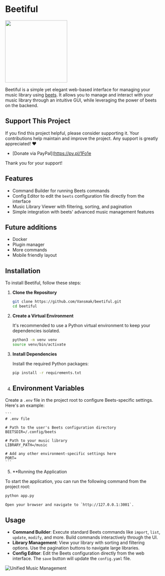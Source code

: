 # Beetiful

<img src="https://github.com/user-attachments/assets/7a8eabb9-bfc4-4f40-a07c-382d382e64f7" width="200" height="200">

Beetiful is a simple yet elegant web-based interface for managing your music library using [beets](https://beets.io/). It allows you to manage and interact with your music library through an intuitive GUI, while leveraging the power of beets on the backend.
## Support This Project

If you find this project helpful, please consider supporting it. Your contributions help maintain and improve the project. Any support is greatly appreciated! ❤️

- [Donate via PayPal](https://py.pl/1Fo1e
  
Thank you for your support!

## Features

- Command Builder for running Beets commands
- Config Editor to edit the `beets` configuration file directly from the interface
- Music Library Viewer with filtering, sorting, and pagination
- Simple integration with beets' advanced music management features

## Future additions
- Docker
- Plugin manager
- More commands
- Mobile friendly layout
## Installation

To install Beetiful, follow these steps:

1. **Clone the Repository**

    ```bash
    git clone https://github.com/Vansmak/beetiful.git
    cd beetiful
    ```

2. **Create a Virtual Environment**

    It's recommended to use a Python virtual environment to keep your dependencies isolated.

    ```bash
    python3 -m venv venv
    source venv/bin/activate
    ```

3. **Install Dependencies**

    Install the required Python packages:

    ```bash
    pip install -r requirements.txt
    ```
4. ## Environment Variables

Create a `.env` file in the project root to configure Beets-specific settings. Here's an example:

    ```
    # .env file

    # Path to the user's Beets configuration directory
    BEETSDIR=/.config/beets

    # Path to your music library
    LIBRARY_PATH=/music

    # Add any other environment-specific settings here
    PORT=
    ```
5. **Running the Application

To start the application, you can run the following command from the project root:

```bash
python app.py

```
    Open your browser and navigate to `http://127.0.0.1:3001`.

## Usage

- **Command Builder**: Execute standard Beets commands like `import`, `list`, `update`, `modify`, and more. Build commands interactively through the UI.
- **Library Management**: View your library with sorting and filtering options. Use the pagination buttons to navigate large libraries.
- **Config Editor**: Edit the Beets configuration directly from the web interface. The `save` button will update the `config.yaml` file.


![Unified Music Management](https://github.com/user-attachments/assets/4bc8887a-aee5-4450-a7f1-799c4eaf8c86)

